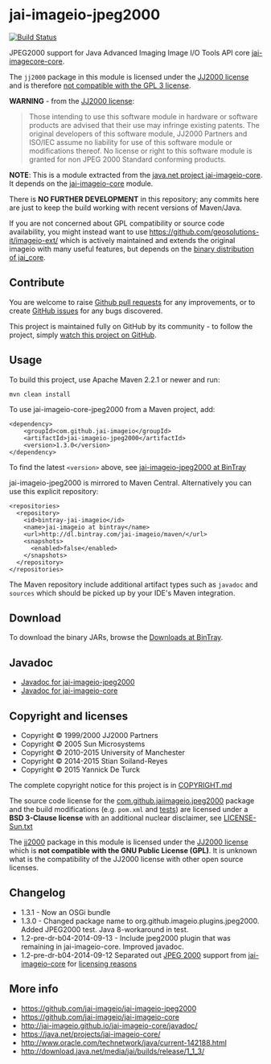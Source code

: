 jai-imageio-jpeg2000
====================

[![Build Status](https://travis-ci.org/jai-imageio/jai-imageio-jpeg2000.svg)](https://travis-ci.org/jai-imageio/jai-imageio-jpeg2000)

JPEG2000 support for Java Advanced Imaging Image I/O Tools API core
[jai-imagecore-core](https://github.com/jai-imageio/jai-imageio-core).

The `jj2000` package in this module is licensed under the
[JJ2000 license](LICENSE-JJ2000.txt) and is therefore
[not compatible with the GPL 3 license](https://github.com/jai-imageio/jai-imageio-core/issues/4).

**WARNING** - from the [JJ2000 license](LICENSE-JJ2000.txt):

> Those intending to use
> this software module in hardware or software products are advised that
> their use may infringe existing patents. The original developers of
> this software module, JJ2000 Partners and ISO/IEC assume no liability
> for use of this software module or modifications thereof. No license
> or right to this software module is granted for non JPEG 2000 Standard
> conforming products.

**NOTE**: This is a module extracted from the
[java.net project jai-imageio-core](https://java.net/projects/jai-imageio-core/).
It depends on the [jai-imageio-core](https://github.com/jai-imageio/jai-imageio-core)
module.

There is **NO FURTHER DEVELOPMENT** in this repository; any commits here are
just to keep the build working with recent versions of Maven/Java.

If you are not concerned about GPL compatibility or source code
availability, you might instead want to use
https://github.com/geosolutions-it/imageio-ext/ which is actively
maintained and extends the original imageio with many useful features,
but depends on the
[binary distribution of jai_core](http://download.osgeo.org/webdav/geotools/javax/media/jai_core/1.1.3/).


## Contribute

You are welcome to raise 
[Github pull requests](https://github.com/jai-imageio/jai-imageio-jpeg2000/pulls) for any improvements,
or to create [GitHub issues](https://github.com/jai-imageio/jai-imageio-jpeg2000/issues) for any bugs 
discovered.

This project is maintained fully on GitHub by its community - to follow the project, simply
[watch this project on GitHub](https://github.com/jai-imageio/jai-imageio-jpeg2000/subscription).


Usage
-----

To build this project, use Apache Maven 2.2.1 or newer and run:

    mvn clean install

To use jai-imageio-core-jpeg2000 from a Maven project, add:

    <dependency>
        <groupId>com.github.jai-imageio</groupId>
        <artifactId>jai-imageio-jpeg2000</artifactId>
        <version>1.3.0</version>
    </dependency>

To find the latest `<version>` above, see
[jai-imageio-jpeg2000 at BinTray](https://bintray.com/jai-imageio/maven/jai-imageio-jpeg2000)


jai-imageio-jpeg2000 is mirrored to Maven Central. Alternatively you can use
this explicit repository:

    <repositories>
      <repository>
        <id>bintray-jai-imageio</id>
        <name>jai-imageio at bintray</name>
        <url>http://dl.bintray.com/jai-imageio/maven/</url>
        <snapshots>
          <enabled>false</enabled>
        </snapshots>
      </repository>
    </repositories>

The Maven repository include additional artifact types such as `javadoc` and `sources`
which should be picked up by your IDE's Maven integration.


Download
--------

To download the binary JARs, browse the
[Downloads at BinTray](https://bintray.com/jai-imageio/maven/jai-imageio-jpeg2000).


Javadoc
-------

* [Javadoc for jai-imageio-jpeg2000](http://jai-imageio.github.io/jai-imageio-jpeg2000/javadoc/)
* [Javadoc for jai-imageio-core](http://jai-imageio.github.io/jai-imageio-core/javadoc/)




Copyright and licenses
----------------------

* Copyright © 1999/2000 JJ2000 Partners
* Copyright © 2005 Sun Microsystems
* Copyright © 2010-2015 University of Manchester
* Copyright © 2014-2015 Stian Soiland-Reyes
* Copyright © 2015 Yannick De Turck

The complete copyright notice for this project is in
[COPYRIGHT.md](COPYRIGHT.md)

The source code license for the
[com.github.jaiimageio.jpeg2000](src/main/java/com/github/jaiimageio/jpeg2000) package
and the build modifications (e.g. `pom.xml` and [tests](src/test))
are licensed under a **BSD 3-Clause license** with an additional
nuclear disclaimer, see [LICENSE-Sun.txt](LICENSE-Sun.txt)

The [jj2000](src/main/java/jj2000) package in this module is licensed under the
[JJ2000 license](LICENSE-JJ2000.txt) which is **not compatible
with the GNU Public License (GPL)**. It is unknown what is the compatibility
of the JJ2000 license with other open source licenses.


Changelog
---------

* 1.3.1 - Now an OSGi bundle
* 1.3.0 - Changed package name to org.github.imageio.plugins.jpeg2000.
      Added JPEG2000 test. Java 8-workaround in test.
* 1.2-pre-dr-b04-2014-09-13 - Include jpeg2000 plugin that was remaining in jai-imageio-core. 
      Improved javadoc.
* 1.2-pre-dr-b04-2014-09-12  Separated out [JPEG 2000](https://github.com/jai-imageio/jai-imageio-core/issues/4)
      support from [jai-imageio-core](http://github.com/jai-imageio/jai-imageio-core)
      for [licensing reasons](https://github.com/jai-imageio/jai-imageio-core/issues/4)


More info
---------

* https://github.com/jai-imageio/jai-imageio-jpeg2000
* https://github.com/jai-imageio/jai-imageio-core
* http://jai-imageio.github.io/jai-imageio-core/javadoc/
* https://java.net/projects/jai-imageio-core/
* http://www.oracle.com/technetwork/java/current-142188.html
* http://download.java.net/media/jai/builds/release/1_1_3/
